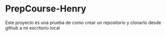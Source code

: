# PrepCourse-Henry
Este proyecto es una prueba de como crear un repositorio 
y clonarlo desde github a mi escritorio local
